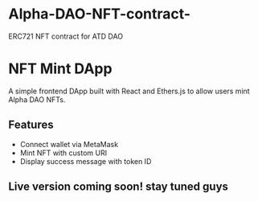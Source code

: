 # Alpha-DAO-NFT-contract-
ERC721 NFT contract for ATD DAO 

# NFT Mint DApp

A simple frontend DApp built with React and Ethers.js to allow users mint Alpha DAO NFTs.

## Features
- Connect wallet via MetaMask
- Mint NFT with custom URI
- Display success message with token ID

## Live version coming soon! stay tuned guys
